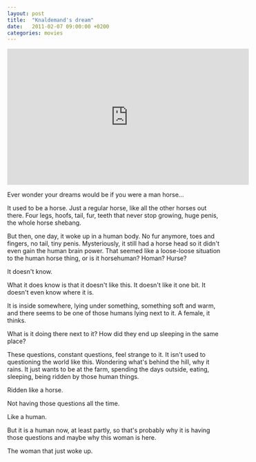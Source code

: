 ```yaml
---
layout: post
title:  "Knaldemand's dream"
date:   2011-02-07 09:00:00 +0200
categories: movies
---
```

<iframe width="560" height="315" src="https://www.youtube.com/embed/YwNfRO1yicM?rel=0" frameborder="0" allowfullscreen></iframe>

Ever wonder your dreams would be if you were a man horse...

It used to be a horse. Just a regular horse, like all the other horses out there. Four legs, hoofs, tail, fur, teeth that never stop growing, huge penis, the whole horse shebang.

But then, one day, it woke up in a human body. No fur anymore, toes and fingers, no tail, tiny penis. Mysteriously, it still had a horse head so it didn't even gain the human brain power. That seemed like a loose-loose situation to the human horse thing, or is it horsehuman? Homan? Hurse?

It doesn't know.

What it does know is that it doesn't like this. It doesn't like it one bit. It doesn't even know where it is.

It is inside somewhere, lying under something, something soft and warm, and there seems to be one of those humans lying next to it. A female, it thinks.

What is it doing there next to it? How did they end up sleeping in the same place?

These questions, constant questions, feel strange to it. It isn't used to questioning the world like this. Wondering what's behind the hill, why it rains. It just wants to be at the farm, spending the days outside, eating, sleeping, being ridden by those human things.

Ridden like a horse.

Not having those questions all the time.

Like a human.

But it is a human now, at least partly, so that's probably why it is having those questions and maybe why this woman is here.

The woman that just woke up.
